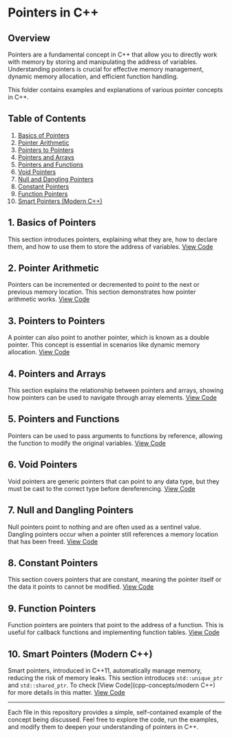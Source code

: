 # Pointers in C++

## Overview

Pointers are a fundamental concept in C++ that allow you to directly work with memory by storing and manipulating the address of variables. Understanding pointers is crucial for effective memory management, dynamic memory allocation, and efficient function handling.

This folder contains examples and explanations of various pointer concepts in C++.

## Table of Contents

1. [Basics of Pointers](01_basics_of_pointers.cpp)
2. [Pointer Arithmetic](02_pointer_arithmetic.cpp)
3. [Pointers to Pointers](03_pointer_to_pointer.cpp)
4. [Pointers and Arrays](04_pointers_and_arrays.cpp)
5. [Pointers and Functions](05_pointers_and_functions.cpp)
6. [Void Pointers](06_void_pointers.cpp)
7. [Null and Dangling Pointers](07_null_and_dangling_pointers.cpp)
8. [Constant Pointers](08_const_pointers.cpp)
9. [Function Pointers](09_function_pointers.cpp)
10. [Smart Pointers (Modern C++)](10_smart_pointers.cpp)

## 1. Basics of Pointers

This section introduces pointers, explaining what they are, how to declare them, and how to use them to store the address of variables. [View Code](01_basics_of_pointers.cpp)

## 2. Pointer Arithmetic

Pointers can be incremented or decremented to point to the next or previous memory location. This section demonstrates how pointer arithmetic works. [View Code](02_pointer_arithmetic.cpp)

## 3. Pointers to Pointers

A pointer can also point to another pointer, which is known as a double pointer. This concept is essential in scenarios like dynamic memory allocation. [View Code](03_pointer_to_pointer.cpp)

## 4. Pointers and Arrays

This section explains the relationship between pointers and arrays, showing how pointers can be used to navigate through array elements. [View Code](04_pointers_and_arrays.cpp)

## 5. Pointers and Functions

Pointers can be used to pass arguments to functions by reference, allowing the function to modify the original variables. [View Code](05_pointers_and_functions.cpp)

## 6. Void Pointers

Void pointers are generic pointers that can point to any data type, but they must be cast to the correct type before dereferencing. [View Code](06_void_pointers.cpp)

## 7. Null and Dangling Pointers

Null pointers point to nothing and are often used as a sentinel value. Dangling pointers occur when a pointer still references a memory location that has been freed. [View Code](07_null_and_dangling_pointers.cpp)

## 8. Constant Pointers

This section covers pointers that are constant, meaning the pointer itself or the data it points to cannot be modified. [View Code](08_const_pointers.cpp)

## 9. Function Pointers

Function pointers are pointers that point to the address of a function. This is useful for callback functions and implementing function tables. [View Code](09_function_pointers.cpp)

## 10. Smart Pointers (Modern C++)

Smart pointers, introduced in C++11, automatically manage memory, reducing the risk of memory leaks. This section introduces `std::unique_ptr` and `std::shared_ptr`.
To check [View Code](cpp-concepts/modern C++) for more details in this matter.
[View Code](10_smart_pointers.cpp)

---

Each file in this repository provides a simple, self-contained example of the concept being discussed. Feel free to explore the code, run the examples, and modify them to deepen your understanding of pointers in C++.
